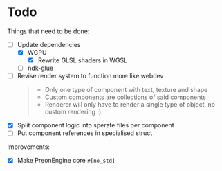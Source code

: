 # Todo

Things that need to be done:

- [ ] Update dependencies
    - [x] WGPU
        - [x] Rewrite GLSL shaders in WGSL
    - [ ] ndk-glue
- [ ] Revise render system to function more like webdev
    > - Only one type of component with text, texture and shape
    > - Custom components are collections of said components
    > - Renderer will only have to render a single type of object, no custom rendering :)
- [x] Split component logic into sperate files per component
- [ ] Put component references in specialised struct

Improvements:

- [x] Make PreonEngine core `#[no_std]`